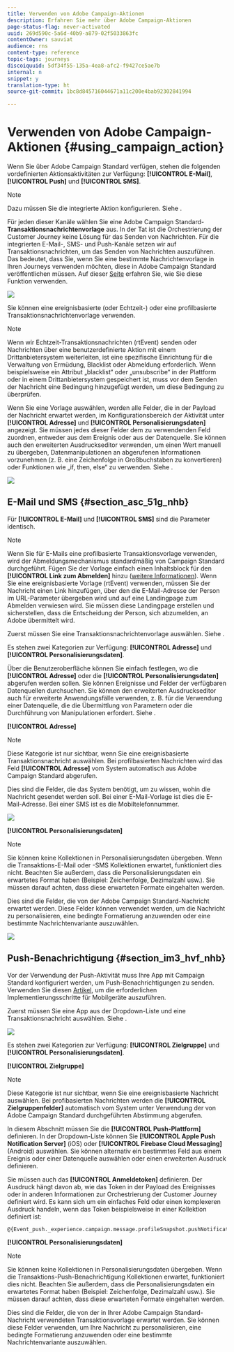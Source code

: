 ```yaml
---
title: Verwenden von Adobe Campaign-Aktionen
description: Erfahren Sie mehr über Adobe Campaign-Aktionen
page-status-flag: never-activated
uuid: 269d590c-5a6d-40b9-a879-02f5033863fc
contentOwner: sauviat
audience: rns
content-type: reference
topic-tags: journeys
discoiquuid: 5df34f55-135a-4ea8-afc2-f9427ce5ae7b
internal: n
snippet: y
translation-type: ht
source-git-commit: 1bc8d845716044671a11c200e4bab92302841994

---
```



# Verwenden von Adobe Campaign-Aktionen {#using_campaign_action}

Wenn Sie über Adobe Campaign Standard verfügen, stehen die folgenden vordefinierten Aktionsaktivitäten zur Verfügung: **[!UICONTROL E-Mail]**, **[!UICONTROL Push]** und **[!UICONTROL SMS]**.

>[!NOTE]
>
>Dazu müssen Sie die integrierte Aktion konfigurieren. Siehe [](../action/working-with-adobe-campaign.md).

Für jeden dieser Kanäle wählen Sie eine Adobe Campaign Standard-**Transaktionsnachrichtenvorlage** aus. In der Tat ist die Orchestrierung der Customer Journey keine Lösung für das Senden von Nachrichten. Für die integrierten E-Mail-, SMS- und Push-Kanäle setzen wir auf Transaktionsnachrichten, um das Senden von Nachrichten auszuführen. Das bedeutet, dass Sie, wenn Sie eine bestimmte Nachrichtenvorlage in Ihren Journeys verwenden möchten, diese in Adobe Campaign Standard veröffentlichen müssen. Auf dieser [Seite](https://docs.adobe.com/content/help/de-DE/campaign-standard/using/communication-channels/transactional-messaging/about-transactional-messaging.html) erfahren Sie, wie Sie diese Funktion verwenden.

![](../assets/journey59.png)

Sie können eine ereignisbasierte (oder Echtzeit-) oder eine profilbasierte Transaktionsnachrichtenvorlage verwenden.

>[!NOTE]
>
>Wenn wir Echtzeit-Transaktionsnachrichten (rtEvent) senden oder Nachrichten über eine benutzerdefinierte Aktion mit einem Drittanbietersystem weiterleiten, ist eine spezifische Einrichtung für die Verwaltung von Ermüdung, Blacklist oder Abmeldung erforderlich. Wenn beispielsweise ein Attribut „blacklist“ oder „unsubscribe“ in der Plattform oder in einem Drittanbietersystem gespeichert ist, muss vor dem Senden der Nachricht eine Bedingung hinzugefügt werden, um diese Bedingung zu überprüfen.

Wenn Sie eine Vorlage auswählen, werden alle Felder, die in der Payload der Nachricht erwartet werden, im Konfigurationsbereich der Aktivität unter **[!UICONTROL Adresse]** und **[!UICONTROL Personalisierungsdaten]** angezeigt. Sie müssen jedes dieser Felder dem zu verwendenden Feld zuordnen, entweder aus dem Ereignis oder aus der Datenquelle. Sie können auch den erweiterten Ausdruckseditor verwenden, um einen Wert manuell zu übergeben, Datenmanipulationen an abgerufenen Informationen vorzunehmen (z. B. eine Zeichenfolge in Großbuchstaben zu konvertieren) oder Funktionen wie „if, then, else“ zu verwenden. Siehe [](../expression/expressionadvanced.md).

![](../assets/journey60.png)

## E-Mail und SMS {#section_asc_51g_nhb}

Für **[!UICONTROL E-Mail]** und **[!UICONTROL SMS]** sind die Parameter identisch.

>[!NOTE]
>
>Wenn Sie für E-Mails eine profilbasierte Transaktionsvorlage verwenden, wird der Abmeldungsmechanismus standardmäßig von Campaign Standard durchgeführt. Fügen Sie der Vorlage einfach einen Inhaltsblock für den **[!UICONTROL Link zum Abmelden]** hinzu ([weitere Informationen](https://docs.adobe.com/content/help/de-DE/campaign-standard/using/communication-channels/transactional-messaging/about-transactional-messaging.html)). Wenn Sie eine ereignisbasierte Vorlage (rtEvent) verwenden, müssen Sie der Nachricht einen Link hinzufügen, über den die E-Mail-Adresse der Person im URL-Parameter übergeben wird und auf eine Landingpage zum Abmelden verwiesen wird. Sie müssen diese Landingpage erstellen und sicherstellen, dass die Entscheidung der Person, sich abzumelden, an Adobe übermittelt wird.

Zuerst müssen Sie eine Transaktionsnachrichtenvorlage auswählen. Siehe [](../building-journeys/about-action-activities.md).

Es stehen zwei Kategorien zur Verfügung: **[!UICONTROL Adresse]** und **[!UICONTROL Personalisierungsdaten]**.

Über die Benutzeroberfläche können Sie einfach festlegen, wo die **[!UICONTROL Adresse]** oder die **[!UICONTROL Personalisierungsdaten]** abgerufen werden sollen. Sie können Ereignisse und Felder der verfügbaren Datenquellen durchsuchen. Sie können den erweiterten Ausdruckseditor auch für erweiterte Anwendungsfälle verwenden, z. B. für die Verwendung einer Datenquelle, die die Übermittlung von Parametern oder die Durchführung von Manipulationen erfordert. Siehe [](../expression/expressionadvanced.md).

**[!UICONTROL Adresse]**

>[!NOTE]
>
>Diese Kategorie ist nur sichtbar, wenn Sie eine ereignisbasierte Transaktionsnachricht auswählen. Bei profilbasierten Nachrichten wird das Feld **[!UICONTROL Adresse]** vom System automatisch aus Adobe Campaign Standard abgerufen.

Dies sind die Felder, die das System benötigt, um zu wissen, wohin die Nachricht gesendet werden soll. Bei einer E-Mail-Vorlage ist dies die E-Mail-Adresse. Bei einer SMS ist es die Mobiltelefonnummer.

![](../assets/journey61.png)

**[!UICONTROL Personalisierungsdaten]**

>[!NOTE]
>
>Sie können keine Kollektionen in Personalisierungsdaten übergeben. Wenn die Transaktions-E-Mail oder -SMS Kollektionen erwartet, funktioniert dies nicht. Beachten Sie außerdem, dass die Personalisierungsdaten ein erwartetes Format haben (Beispiel: Zeichenfolge, Dezimalzahl usw.). Sie müssen darauf achten, dass diese erwarteten Formate eingehalten werden.

Dies sind die Felder, die von der Adobe Campaign Standard-Nachricht erwartet werden. Diese Felder können verwendet werden, um die Nachricht zu personalisieren, eine bedingte Formatierung anzuwenden oder eine bestimmte Nachrichtenvariante auszuwählen.

![](../assets/journey62.png)

## Push-Benachrichtigung {#section_im3_hvf_nhb}

Vor der Verwendung der Push-Aktivität muss Ihre App mit Campaign Standard konfiguriert werden, um Push-Benachrichtigungen zu senden. Verwenden Sie diesen [Artikel](https://helpx.adobe.com/de/campaign/kb/integrate-mobile-sdk.html), um die erforderlichen Implementierungsschritte für Mobilgeräte auszuführen.

Zuerst müssen Sie eine App aus der Dropdown-Liste und eine Transaktionsnachricht auswählen. Siehe [](../building-journeys/about-action-activities.md).

![](../assets/journey62bis.png)

Es stehen zwei Kategorien zur Verfügung: **[!UICONTROL Zielgruppe]** und **[!UICONTROL Personalisierungsdaten]**.

**[!UICONTROL Zielgruppe]**

>[!NOTE]
>
>Diese Kategorie ist nur sichtbar, wenn Sie eine ereignisbasierte Nachricht auswählen. Bei profibasierten Nachrichten werden die **[!UICONTROL Zielgruppenfelder]** automatisch vom System unter Verwendung der von Adobe Campaign Standard durchgeführten Abstimmung abgerufen.

In diesem Abschnitt müssen Sie die **[!UICONTROL Push-Plattform]** definieren. In der Dropdown-Liste können Sie **[!UICONTROL Apple Push Notification Server]** (iOS) oder **[!UICONTROL Firebase Cloud Messaging]** (Android) auswählen. Sie können alternativ ein bestimmtes Feld aus einem Ereignis oder einer Datenquelle auswählen oder einen erweiterten Ausdruck definieren.

Sie müssen auch das **[!UICONTROL Anmeldetoken]** definieren. Der Ausdruck hängt davon ab, wie das Token in der Payload des Ereignisses oder in anderen Informationen zur Orchestrierung der Customer Journey definiert wird. Es kann sich um ein einfaches Feld oder einen komplexeren Ausdruck handeln, wenn das Token beispielsweise in einer Kollektion definiert ist:

```
@{Event_push._experience.campaign.message.profileSnapshot.pushNotificationTokens.first().token}
```

**[!UICONTROL Personalisierungsdaten]**

>[!NOTE]
>
>Sie können keine Kollektionen in Personalisierungsdaten übergeben. Wenn die Transaktions-Push-Benachrichtigung Kollektionen erwartet, funktioniert dies nicht. Beachten Sie außerdem, dass die Personalisierungsdaten ein erwartetes Format haben (Beispiel: Zeichenfolge, Dezimalzahl usw.). Sie müssen darauf achten, dass diese erwarteten Formate eingehalten werden.

Dies sind die Felder, die von der in Ihrer Adobe Campaign Standard-Nachricht verwendeten Transaktionsvorlage erwartet werden. Sie können diese Felder verwenden, um Ihre Nachricht zu personalisieren, eine bedingte Formatierung anzuwenden oder eine bestimmte Nachrichtenvariante auszuwählen.

